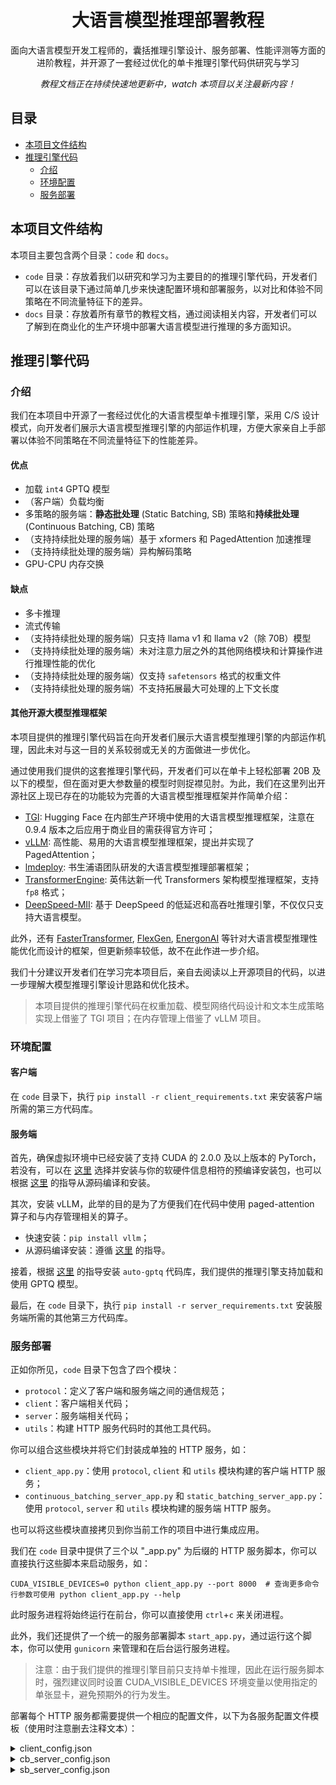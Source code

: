 <h1 align="center">大语言模型推理部署教程</h1>
<p align="center">面向大语言模型开发工程师的，囊括推理引擎设计、服务部署、性能评测等方面的进阶教程，并开源了一套经过优化的单卡推理引擎代码供研究与学习</p>

*<center>教程文档正在持续快速地更新中，watch 本项目以关注最新内容！</center>*

## 目录

- [本项目文件结构](#本项目文件结构)
- [推理引擎代码](#推理引擎代码)
  * [介绍](#介绍)
  * [环境配置](#环境配置)
  * [服务部署](#服务部署)


## 本项目文件结构

本项目主要包含两个目录：`code` 和 `docs`。
- `code` 目录：存放着我们以研究和学习为主要目的的推理引擎代码，开发者们可以在该目录下通过简单几步来快速配置环境和部署服务，以对比和体验不同策略在不同流量特征下的差异。
- `docs` 目录：存放着所有章节的教程文档，通过阅读相关内容，开发者们可以了解到在商业化的生产环境中部署大语言模型进行推理的多方面知识。

## 推理引擎代码

### 介绍

我们在本项目中开源了一套经过优化的大语言模型单卡推理引擎，采用 C/S 设计模式，向开发者们展示大语言模型推理引擎的内部运作机理，方便大家亲自上手部署以体验不同策略在不同流量特征下的性能差异。

#### 优点

- 加载 `int4` GPTQ 模型
- （客户端）负载均衡
- 多策略的服务端：**静态批处理** (Static Batching, SB) 策略和**持续批处理** (Continuous Batching, CB) 策略
- （支持持续批处理的服务端）基于 xformers 和 PagedAttention 加速推理
- （支持持续批处理的服务端）异构解码策略
- GPU-CPU 内存交换

#### 缺点

- 多卡推理
- 流式传输
- （支持持续批处理的服务端）只支持 llama v1 和 llama v2（除 70B）模型
- （支持持续批处理的服务端）未对注意力层之外的其他网络模块和计算操作进行推理性能的优化
- （支持持续批处理的服务端）仅支持 `safetensors` 格式的权重文件
- （支持持续批处理的服务端）不支持拓展最大可处理的上下文长度

#### 其他开源大模型推理框架

本项目提供的推理引擎代码旨在向开发者们展示大语言模型推理引擎的内部运作机理，因此未对与这一目的关系较弱或无关的方面做进一步优化。

通过使用我们提供的这套推理引擎代码，开发者们可以在单卡上轻松部署 20B 及以下的模型，但在面对更大参数量的模型时则捉襟见肘。为此，我们在这里列出开源社区上现已存在的功能较为完善的大语言模型推理框架并作简单介绍：

- [TGI](https://github.com/huggingface/text-generation-inference): Hugging Face 在内部生产环境中使用的大语言模型推理框架，注意在 0.9.4 版本之后应用于商业目的需获得官方许可；
- [vLLM](https://github.com/vllm-project/vllm): 高性能、易用的大语言模型推理框架，提出并实现了 PagedAttention；
- [lmdeploy](https://github.com/InternLM/lmdeploy): 书生浦语团队研发的大语言模型推理部署框架；
- [TransformerEngine](https://github.com/NVIDIA/TransformerEngine): 英伟达新一代 Transformers 架构模型推理框架，支持 `fp8` 格式；
- [DeepSpeed-MII](https://github.com/microsoft/DeepSpeed-MII): 基于 DeepSpeed 的低延迟和高吞吐推理引擎，不仅仅只支持大语言模型。

此外，还有 [FasterTransformer](https://github.com/NVIDIA/FasterTransformer), [FlexGen](https://github.com/FMInference/FlexGen), [EnergonAI](https://github.com/hpcaitech/EnergonAI) 等针对大语言模型推理性能优化而设计的框架，但更新频率较低，故不在此作进一步介绍。

我们十分建议开发者们在学习完本项目后，亲自去阅读以上开源项目的代码，以进一步理解大模型推理引擎设计思路和优化技术。

> 本项目提供的推理引擎代码在权重加载、模型网络代码设计和文本生成策略实现上借鉴了 TGI 项目；在内存管理上借鉴了 vLLM 项目。

### 环境配置

#### 客户端

在 `code` 目录下，执行 `pip install -r client_requirements.txt` 来安装客户端所需的第三方代码库。

#### 服务端

首先，确保虚拟环境中已经安装了支持 CUDA 的 2.0.0 及以上版本的 PyTorch，若没有，可以在 [这里](https://pytorch.org/get-started/locally/) 选择并安装与你的软硬件信息相符的预编译安装包，也可以根据 [这里](https://github.com/pytorch/pytorch#from-source) 的指导从源码编译和安装。

其次，安装 vLLM，此举的目的是为了方便我们在代码中使用 paged-attention 算子和与内存管理相关的算子。
- 快速安装：`pip install vllm`；
- 从源码编译安装：遵循 [这里](https://vllm.readthedocs.io/en/latest/getting_started/installation.html#build-from-source) 的指导。

接着，根据 [这里](https://github.com/PanQiWei/AutoGPTQ#installation) 的指导安装 `auto-gptq` 代码库，我们提供的推理引擎支持加载和使用 GPTQ 模型。

最后，在 `code` 目录下，执行 `pip install -r server_requirements.txt` 安装服务端所需的其他第三方代码库。

### 服务部署
正如你所见，`code` 目录下包含了四个模块：
- `protocol`：定义了客户端和服务端之间的通信规范；
- `client`：客户端相关代码；
- `server`：服务端相关代码；
- `utils`：构建 HTTP 服务代码时的其他工具代码。

你可以组合这些模块并将它们封装成单独的 HTTP 服务，如：
- `client_app.py`：使用 `protocol`, `client` 和 `utils` 模块构建的客户端 HTTP 服务；
- `continuous_batching_server_app.py` 和 `static_batching_server_app.py`：使用 `protocol`, `server` 和 `utils` 模块构建的服务端 HTTP 服务。

也可以将这些模块直接拷贝到你当前工作的项目中进行集成应用。

我们在 `code` 目录中提供了三个以 "_app.py" 为后缀的 HTTP 服务脚本，你可以直接执行这些脚本来启动服务，如：
```shell
CUDA_VISIBLE_DEVICES=0 python client_app.py --port 8000  # 查询更多命令行参数可使用 python client_app.py --help
```

此时服务进程将始终运行在前台，你可以直接使用 `ctrl`+`c` 来关闭进程。

此外，我们还提供了一个统一的服务部署脚本 `start_app.py`，通过运行这个脚本，你可以使用 `gunicorn` 来管理和在后台运行服务进程。

> 注意：由于我们提供的推理引擎目前只支持单卡推理，因此在运行服务脚本时，强烈建议同时设置 CUDA_VISIBLE_DEVICES 环境变量以使用指定的单张显卡，避免预期外的行为发生。

部署每个 HTTP 服务都需要提供一个相应的配置文件，以下为各服务配置文件模板（使用时注意删去注释文本）：

<details>
<summary>client_config.json</summary>

```json
{
  "continuous_batching_server_urls": ["http://127.0.0.1:8001"],  # 支持持续批处理的服务端 HTTP 服务地址，请求会在此间负载均衡地分发
  "static_batching_server_urls": ["http://127.0.0.1:8002"],  # 支持静态批处理的服务端 HTTP 服务地址，请求会在此间负载均衡地分发
  "openai_jumper_configs": [
    {
      "api_key": "YOUR_OPENAI_KEY",
      "org_id": null
    }
  ],  # openai 账号列表，请求会在此间负载均衡地分发
  "heart_beat_interval_seconds": 600  # 对服务端的 HTTP 服务心跳检测间隔（以秒为单位）
}
```
</details>

<details>
<summary>cb_server_config.json</summary>

```json
{
  "model_loading_config": {
    "model_type": "llama",  # 模型架构类型，目前只支持 llama
    "model_name_or_path": "PATH_TO_MODEL_DIR",  # 存放模型权重文件的目录路径，只支持 safetensors 格式
    "torch_dtype": "float16",  # （非 GPTQ 模型时）模型权重和运算时使用的数值类型，可选项为 float16 和 bfloat16
    "tokenizer_name_or_path": null,  # 存放分词器模型文件的目录路径，如果为空则使用存放模型权重文件的目录路径
    "use_fast_tokenizer": false,  # 若为 true 则加载分词器时设置 use_fast=True
    "trust_remote_code": false,  # 是否使用非 Hugging Face 官方提供的模型或分词器代码
    "quantize_method": null,  # 量化方法，可选值为 gptq
    "model_max_length": 2048,  # 模型能处理的最大上下文长度
    "gptq_model_base_name": null,  # GPTQ 模型权重文件名称（不包含文件拓展名），若为空则使用默认的命名格式查找文件
    "gptq_config_base_name": null  # GPTQ 配置文件名称（不包含文件拓展名），若为空则使用默认的命名格式查找文件
  },
  "batcher_config": {
    "batch_max_tokens": 56000,  # 一个批次中同时处理的最大 tokens 数量，这里的值为 llama-7b fp16 模型在 A100-40G 上的一个合理值
    "batch_max_beams": 32  # 一个批次中同时处理的最大 beam（文本生成阶段的预测分支） 数量，这里的值为 llama-7b fp16 模型在 A100-40G 上的一个合理值
  },
  "cache_config": {
    "num_blocks": 2500,  # GPU 内存块数量，这里的值为 llama-7b fp16 模型在 A100-40G 上的一个合理值
    "num_blocks_cpu": 1024,  # CPU 内存块数量
    "block_size": 16,  # 一个内存块的大小
    "watermark": 0.01,  # 预留的 GPU 内存块比例，这是为了防止过分分配 GPU 内存块给 prompt 的 和从 CPU 内存换入的 KV Cache 而导致文本生成时 GPU 内存资源紧张
  }
}
```
</details>

<details>
<summary>sb_server_config.json</summary>

```json
{
  "batcher_config": {
    "package_max_workload": "16",  # 一个任务包的最大工作负载，单位为 beam
    "packaging_interval_seconds": 2  # 打包的间隔时间，TPS/QPS 越小间隔时间可以越长
  },
  "worker_config": {
    "model_name_or_path": "PATH_TO_MODEL_DIR",  # 存放模型权重文件的目录路径
    "tokenizer_name_or_path": null,  # 存放模型权重文件的目录路径
    "revision": "main",  # 使用的模型仓库分支，仅在目录路径为 Hugging Face Hub 模型名或 github 仓库目录时生效
    "low_cpu_mem_usage": true,  # 是否直接将模型权重加载到 GPU 
    "torch_dtype": "float16",  # （非 GPTQ 模型时）模型权重和运算时使用的数值类型，可选项为 float16 和 bfloat16
    "use_fast_tokenizer": false,  # 若为 true 则加载分词器时设置 use_fast=True
    "trust_remote_code": false,  # 是否使用非 Hugging Face 官方提供的模型或分词器代码
    "use_safetensors": false,  # 是否加载 `safetensors` 格式的权重文件
    "batch_size": -1,  # TextGenerationPipeline 执行时所使用的 batch_size，-1 表示同时处理所有的输入
    "is_gptq_quantized": false  # 是否使用的是 GPTQ 模型
  }
}
```
</details>
